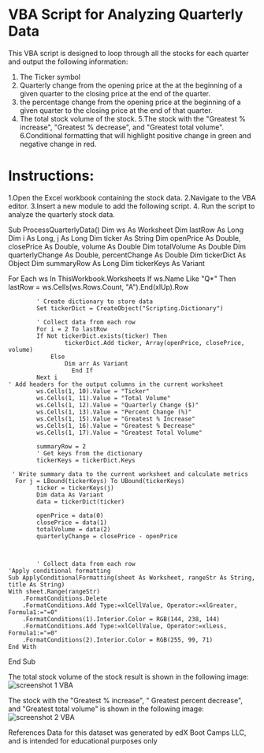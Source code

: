 
# VBA Script for Analyzing Quarterly Data

 This VBA script is designed to loop through all the stocks for each quarter and output the following information:
 1. The Ticker symbol
 2. Quarterly change from the opening price at the at the beginning of a given quarter to the closing price at the end of the quarter.
 3. the percentage change from the opening price at the beginning of a given quarter to the closing price at the end of that quarter.
 4. The total stock volume of the stock.
 5.The stock with the "Greatest % increase", "Greatest % decrease", and "Greatest total volume".
 6.Conditional formatting that will highlight positive change in green and negative change in red. 

# Instructions:
1.Open the Excel workbook containing the stock data.
2.Navigate to the VBA editor.
3.Insert a new module to add  the following script.
4. Run the script to analyze the quarterly stock data.

Sub ProcessQuarterlyData()
    Dim ws As Worksheet
    Dim lastRow As Long
    Dim i As Long, j As Long
    Dim ticker As String
    Dim openPrice As Double, closePrice As Double, volume As Double
    Dim totalVolume As Double
    Dim quarterlyChange As Double, percentChange As Double
    Dim tickerDict As Object
    Dim summaryRow As Long
    Dim tickerKeys As Variant

  For Each ws In ThisWorkbook.Worksheets
        If ws.Name Like "Q*" Then
            lastRow = ws.Cells(ws.Rows.Count, "A").End(xlUp).Row

            ' Create dictionary to store data
            Set tickerDict = CreateObject("Scripting.Dictionary")

            ' Collect data from each row
            For i = 2 To lastRow
            If Not tickerDict.exists(ticker) Then
                    tickerDict.Add ticker, Array(openPrice, closePrice, volume)
                Else
                    Dim arr As Variant
                      End If
            Next i
    ' Add headers for the output columns in the current worksheet
            ws.Cells(1, 10).Value = "Ticker"
            ws.Cells(1, 11).Value = "Total Volume"
            ws.Cells(1, 12).Value = "Quarterly Change ($)"
            ws.Cells(1, 13).Value = "Percent Change (%)"
            ws.Cells(1, 15).Value = "Greatest % Increase"
            ws.Cells(1, 16).Value = "Greatest % Decrease"
            ws.Cells(1, 17).Value = "Greatest Total Volume"

            summaryRow = 2
            ' Get keys from the dictionary
            tickerKeys = tickerDict.Keys
     
     ' Write summary data to the current worksheet and calculate metrics
      For j = LBound(tickerKeys) To UBound(tickerKeys)
            ticker = tickerKeys(j)
            Dim data As Variant
            data = tickerDict(ticker)

            openPrice = data(0)
            closePrice = data(1)
            totalVolume = data(2)
            quarterlyChange = closePrice - openPrice

            

            ' Collect data from each row
    'Apply conditional formatting
    Sub ApplyConditionalFormatting(sheet As Worksheet, rangeStr As String, title As String)
    With sheet.Range(rangeStr)
        .FormatConditions.Delete
        .FormatConditions.Add Type:=xlCellValue, Operator:=xlGreater, Formula1:="=0"
        .FormatConditions(1).Interior.Color = RGB(144, 238, 144)
        .FormatConditions.Add Type:=xlCellValue, Operator:=xlLess, Formula1:="=0"
        .FormatConditions(2).Interior.Color = RGB(255, 99, 71)
    End With
End Sub 

The total stock volume of the stock result is shown in the following image:
![screenshot 1 VBA](https://github.com/NAWRINARCH/VBA-challenge/assets/170464172/b583ab63-b6dd-4a20-a635-c18a4a0aa06b)  


The stock with the "Greatest % increase", " Greatest percent decrease", and "Greatest total volume" is shown in the following image:
![screenshot 2 VBA](https://github.com/NAWRINARCH/VBA-challenge/assets/170464172/f44ef1bf-e6fd-4974-bfd5-fe6a60df4046)


References
Data for this dataset was generated by edX Boot Camps LLC, and is intended for educational purposes only

